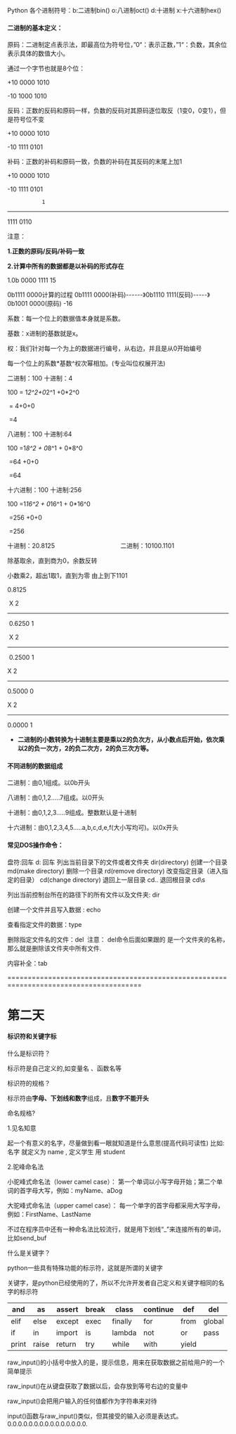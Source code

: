 Python 各个进制符号：b:二进制bin()     o:八进制oct()     d:十进制     x:十六进制hex()

#### **二进制的基本定义**：

原码：二进制定点表示法，即最高位为符号位，”0“：表示正数，”1“：负数，其余位表示具体的数值大小。

 通过一个字节也就是8个位：

+10     0000 1010

-10      1000 1010

反码：正数的反码和原码一样，负数的反码对其原码逐位取反（1变0，0变1），但是符号位不变

+10     0000 1010

-10      1111 0101

补码：正数的补码和原码一致，负数的补码在其反码的末尾上加1

+10     0000 1010

 -10   1111 0101

               1
-------------------------
1111 0110

注意：

 **1.正数的原码/反码/补码一致**

**2.计算中所有的数据都是以补码的形式存在**

1.0b 0000 1111  15

0b1111 0000计算的过程
0b1111 0000(补码)------》0b1110 1111(反码)-----》0b1001 0000(原码)   -16

系数：每一个位上的数据值本身就是系数。

基数：x进制的基数就是x。

权：我们针对每一个为上的数据进行编号，从右边，并且是从0开始编号

每一个位上的系数*基数^权次幂相加。(专业叫位权展开法)

二进制：100                                 十进制：4

100  = 1*2^2+0*2^1 +0*2^0

​     = 4+0+0

​     =4

八进制：100                                 十进制:64

100  =1*8^2 + 0*8^1 + 0*8^0

​     =64 +0+0

​     =64

十六进制：100                               十进制:256

100  =1*16^2 + 0*16^1 + 0*16^0

​     =256 +0+0

​     =256

十进制：20.8125                                      二进制：10100.1101 

除基取余，直到商为0，余数反转 

小数乘2，超出1取1，直到为零      由上到下1101

  0.8125

​     X    2

-----------------------------------------

​          0.6250         1

​     X    2

----------------------------------------------

​    0.2500         1

X     2

-----------------------------------



0.5000          0

X     2

---------------------



0.0000           1 

- **二进制的小数转换为十进制主要是乘以2的负次方，从小数点后开始，依次乘以2的负一次方，2的负二次方，2的负三次方等。**

  

#### 不同进制的数据组成

二进制：由0,1组成。以0b开头

八进制：由0,1,2…..7组成。以0开头

十进制：由0,1,2,3…..9组成。整数默认是十进制

十六进制：由0,1,2,3,4,5…..a,b,c,d,e,f(大小写均可)。以0x开头

#### 常见DOS操作命令：

  盘符:回车    d:   回车
列出当前目录下的文件或者文件夹   dir(directory)
创建一个目录     md(make directory)
删除一个目录     rd(remove directory)
改变指定目录（进入指定的目录）     cd(change directory)
退回上一层目录    cd..
退回根目录     cd\s

列出当前控制台所在的路径下的所有文件以及文件夹: dir

创建一个文件并且写入数据 :  echo

查看指定文件的数据：type 

删除指定文件名的文件：del    注意： del命令后面如果跟的 是一个文件夹的名称，那么就是删除该文件夹中所有文件.

内容补全：tab

=======================================================================================

#                                  第二天

#### 标识符和关键字标

什么是标识符？

标示符是自己定义的,如变量名 、函数名等 

标识符的规格？

标示符由**字母、下划线和数字**组成，且**数字不能开头**

命名规格?

1.见名知意

起一个有意义的名字，尽量做到看一眼就知道是什么意思(提高代码可读性) 比如: 名字 就定义为 name , 定义学生 用 student 

2.驼峰命名法

小驼峰式命名法（lower camel case）： 第一个单词以小写字母开始；第二个单词的首字母大写，例如：myName、aDog 

大驼峰式命名法（upper camel case）： 每一个单字的首字母都采用大写字母，例如：FirstName、LastName 

不过在程序员中还有一种命名法比较流行，就是用下划线“_”来连接所有的单词，比如send_buf 

什么是关键字？

python一些具有特殊功能的标示符，这就是所谓的关键字

关键字，是python已经使用的了，所以不允许开发者自己定义和关键字相同的名字的标示符 

| and   | as    | assert | break | class   | continue | def   | del    |
| ----- | ----- | ------ | ----- | ------- | -------- | ----- | ------ |
| elif  | else  | except | exec  | finally | for      | from  | global |
| if    | in    | import | is    | lambda  | not      | or    | pass   |
| print | raise | return | try   | while   | with     | yield |        |

 raw_input()的小括号中放入的是，提示信息，用来在获取数据之前给用户的一个简单提示

raw_input()在从键盘获取了数据以后，会存放到等号右边的变量中

raw_input()会把用户输入的任何值都作为字符串来对待

input()函数与raw_input()类似，但其接受的输入必须是表达式。 
0.0.0.0.0.0.0.0.0.0.0.0.0.0.0.
